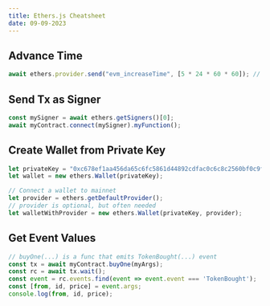 ```yaml
---
title: Ethers.js Cheatsheet
date: 09-09-2023
---
```


## Advance Time

```js
await ethers.provider.send("evm_increaseTime", [5 * 24 * 60 * 60]); // 5 days
```

## Send Tx as Signer

```js
const mySigner = await ethers.getSigners()[0];
await myContract.connect(mySigner).myFunction();
```

## Create Wallet from Private Key

```js
let privateKey = "0xc678ef1aa456da65c6fc5861d44892cdfac0c6c8c2560bf0c9fbcdae2f4735a9";
let wallet = new ethers.Wallet(privateKey);

// Connect a wallet to mainnet
let provider = ethers.getDefaultProvider();
// provider is optional, but often needed
let walletWithProvider = new ethers.Wallet(privateKey, provider);
```

## Get Event Values

```js
// buyOne(...) is a func that emits TokenBought(...) event
const tx = await myContract.buyOne(myArgs);
const rc = await tx.wait();
const event = rc.events.find(event => event.event === 'TokenBought');
const [from, id, price] = event.args;
console.log(from, id, price);
```